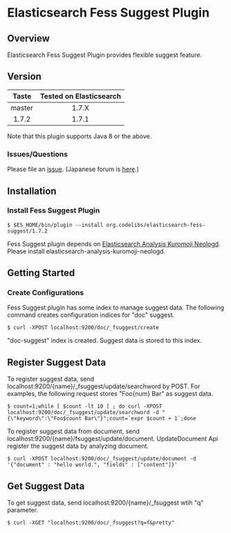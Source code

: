 Elasticsearch Fess Suggest Plugin
=======================

## Overview

Elasticsearch Fess Suggest Plugin provides flexible suggest feature.


## Version

| Taste     | Tested on Elasticsearch |
|:---------:|:-----------------------:|
| master    | 1.7.X                   |
| 1.7.2     | 1.7.1                   |

Note that this plugin supports Java 8 or the above.

### Issues/Questions

Please file an [issue](https://github.com/codelibs/elasticsearch-fess-suggest/issues "issue").
(Japanese forum is [here](https://github.com/codelibs/codelibs-ja-forum "here").)

## Installation

### Install Fess Suggest Plugin

    $ $ES_HOME/bin/plugin --install org.codelibs/elasticsearch-fess-suggest/1.7.2

Fess Suggest plugin depends on [Elasticsearch Analysis Kuromoji Neologd](https://github.com/codelibs/elasticsearch-analysis-kuromoji-neologd "Elasticsearch Analysis Kuromoji Neologd").
Please install elasticsearch-analysis-kuromoji-neologd.

## Getting Started

### Create Configurations

Fess Suggest plugin has some index to manage suggest data.
The following command creates configuration indices for "doc" suggest.

    $ curl -XPOST localhost:9200/doc/_fsuggest/create

"doc-suggest" index is created. Suggest data is stored to this index.

## Register Suggest Data

To register suggest data, send localhost:9200/{name}/_fsuggest/update/searchword by POST.
For examples, the following request stores "Foo{num} Bar" as suggest data.

    $ count=1;while [ $count -lt 10 ] ; do curl -XPOST localhost:9200/doc/_fsuggest/update/searchword -d "{\"keyword\":\"Foo$count Bar\"}";count=`expr $count + 1`;done

To register suggest data from document, send localhost:9200/{name}/fsuggest/update/document.
UpdateDocument Api register the suggest data by analyzing document.

    $ curl -XPOST localhost:9200/doc/_fsuggest/update/document -d '{"document" : "hello world.", "fields" : ["content"]}'

## Get Suggest Data

To get suggest data, send localhost:9200/{name}/_fsuggest wtih "q" parameter.

    $ curl -XGET "localhost:9200/doc/_fsuggest?q=f&pretty"
